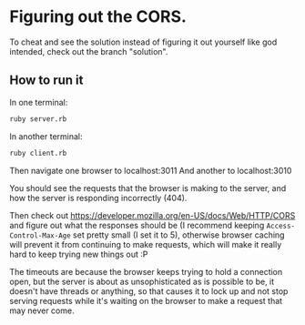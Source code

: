 Figuring out the CORS.
=====================

To cheat and see the solution instead of figuring it out yourself like god intended,
check out the branch "solution".

How to run it
-------------

In one terminal:

```sh
ruby server.rb
```

In another terminal:

```sh
ruby client.rb
```

Then navigate one browser to localhost:3011
And another to localhost:3010

You should see the requests that the browser is making to the server,
and how the server is responding incorrectly (404).

Then check out https://developer.mozilla.org/en-US/docs/Web/HTTP/CORS
and figure out what the responses should be (I recommend keeping
`Access-Control-Max-Age` set pretty small (I set it to 5), otherwise
browser caching will prevent it from continuing to make requests, which
will make it really hard to keep trying new things out :P

The timeouts are because the browser keeps trying to hold a connection open,
but the server is about as unsophisticated as is possible to be,
it doesn't have threads or anything, so that causes it to lock up
and not stop serving requests while it's waiting on the browser to
make a request that may never come.
